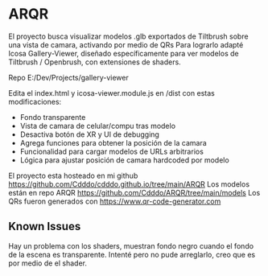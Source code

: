 # ARQR

El proyecto busca visualizar modelos .glb exportados de Tiltbrush sobre una vista de camara, activando por medio de QRs
Para lograrlo adapté Icosa Gallery-Viewer, diseñado específicamente para ver modelos de Tiltbrush / Openbrush, con extensiones de shaders.

Repo E:/Dev/Projects/gallery-viewer

Edita el index.html y icosa-viewer.module.js en /dist con estas modificaciones:

- Fondo transparente
- Vista de camara de celular/compu tras modelo
- Desactiva botón de XR y UI de debugging
- Agrega funciones para obtener la posición de la camara
- Funcionalidad para cargar modelos de URLs arbitrarios
- Lógica para ajustar posición de camara hardcoded por modelo

El proyecto esta hosteado en mi github https://github.com/Cdddo/cdddo.github.io/tree/main/ARQR
Los modelos están en repo ARQR https://github.com/Cdddo/ARQR/tree/main/models
Los QRs fueron generados con https://www.qr-code-generator.com

## Known Issues

Hay un problema con los shaders, muestran fondo negro cuando el fondo de la escena es transparente. Intenté pero no pude arreglarlo, creo que es por medio de el shader.